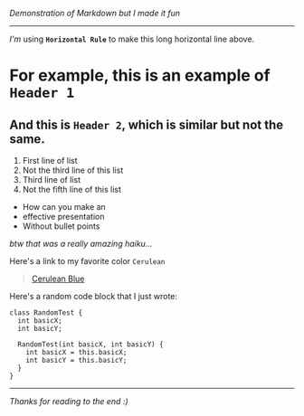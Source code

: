*Demonstration of Markdown but I made it fun*

---
*I'm* using **`Horizontal Rule`** to make this long horizontal line above.

# For example, this is an example of `Header 1`
## And this is `Header 2`, which is similar but not the same.

1. First line of list
2. Not the third line of this list
3. Third line of list
4. Not the fifth line of this list

* How can you make an
* effective presentation
* Without bullet points

*btw that was a really amazing haiku...*

Here's a link to my favorite color `Cerulean`
> [Cerulean Blue](https://www.google.com/url?sa=i&url=https%3A%2F%2Fwww.spoonflower.com%2Fen%2Fshop%2Fcerulean-blue-solid&psig=AOvVaw34YJxPXiLSeKrw9cQl24uL&ust=1680830709177000&source=images&cd=vfe&ved=0CA8QjRxqFwoTCICY4byMlP4CFQAAAAAdAAAAABAI)

Here's a random code block that I just wrote:
```
class RandomTest {
  int basicX;
  int basicY;
  
  RandomTest(int basicX, int basicY) {
    int basicX = this.basicX;
    int basicY = this.basicY;
  }
}
```

---

*Thanks for reading to the end :)*

